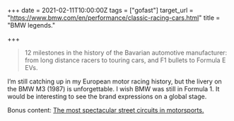 +++
date = 2021-02-11T10:00:00Z
tags = ["gofast"]
target_url = "https://www.bmw.com/en/performance/classic-racing-cars.html"
title = "BMW legends."

+++
> 12 milestones in the history of the Bavarian automotive manufacturer: from long distance racers to touring cars, and F1 bullets to Formula E EVs.

I’m still catching up in my European motor racing history, but the livery on the BMW M3 (1987) is unforgettable. I wish BMW was still in Formula 1. It would be interesting to see the brand expressions on a global stage.

Bonus content: [The most spectacular street circuits in motorsports.](https://www.bmw.com/en/automotive-life/street-circuits-motorsport-racing.html)